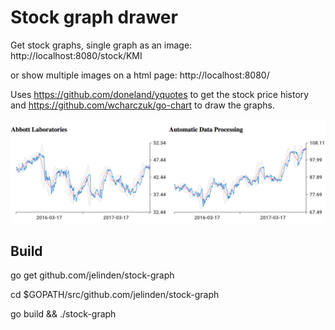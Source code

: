# Stock graph drawer

Get stock graphs, single graph as an image: http://localhost:8080/stock/KMI

or show multiple images on a html page:
http://localhost:8080/

Uses https://github.com/doneland/yquotes to get the stock price history and
https://github.com/wcharczuk/go-chart to draw the graphs.

![screenshot](https://raw.githubusercontent.com/jelinden/stock-graph/master/screenshot.png)

## Build

go get github.com/jelinden/stock-graph

cd $GOPATH/src/github.com/jelinden/stock-graph

go build && ./stock-graph
